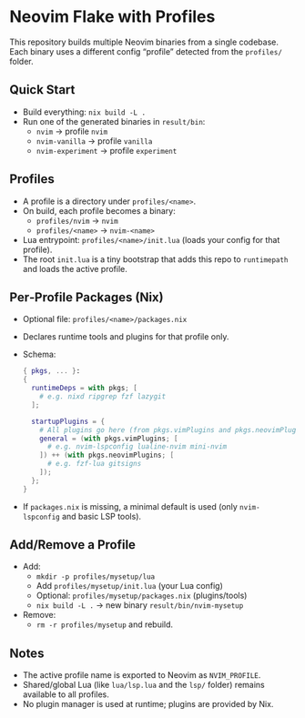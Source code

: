 # Neovim Flake with Profiles

This repository builds multiple Neovim binaries from a single codebase. Each binary uses a different config “profile” detected from the `profiles/` folder.

## Quick Start

- Build everything: `nix build -L .`
- Run one of the generated binaries in `result/bin`:
  - `nvim` → profile `nvim`
  - `nvim-vanilla` → profile `vanilla`
  - `nvim-experiment` → profile `experiment`

## Profiles

- A profile is a directory under `profiles/<name>`.
- On build, each profile becomes a binary:
  - `profiles/nvim` → `nvim`
  - `profiles/<name>` → `nvim-<name>`
- Lua entrypoint: `profiles/<name>/init.lua` (loads your config for that profile).
- The root `init.lua` is a tiny bootstrap that adds this repo to `runtimepath` and loads the active profile.

## Per‑Profile Packages (Nix)

- Optional file: `profiles/<name>/packages.nix`
- Declares runtime tools and plugins for that profile only.
- Schema:

  ```nix
  { pkgs, ... }:
  {
    runtimeDeps = with pkgs; [
      # e.g. nixd ripgrep fzf lazygit
    ];

    startupPlugins = {
      # All plugins go here (from pkgs.vimPlugins and pkgs.neovimPlugins)
      general = (with pkgs.vimPlugins; [
        # e.g. nvim-lspconfig lualine-nvim mini-nvim
      ]) ++ (with pkgs.neovimPlugins; [
        # e.g. fzf-lua gitsigns
      ]);
    };
  }
  ```

- If `packages.nix` is missing, a minimal default is used (only `nvim-lspconfig` and basic LSP tools).

## Add/Remove a Profile

- Add:
  - `mkdir -p profiles/mysetup/lua`
  - Add `profiles/mysetup/init.lua` (your Lua config)
  - Optional: `profiles/mysetup/packages.nix` (plugins/tools)
  - `nix build -L .` → new binary `result/bin/nvim-mysetup`
- Remove:
  - `rm -r profiles/mysetup` and rebuild.

## Notes

- The active profile name is exported to Neovim as `NVIM_PROFILE`.
- Shared/global Lua (like `lua/lsp.lua` and the `lsp/` folder) remains available to all profiles.
- No plugin manager is used at runtime; plugins are provided by Nix.

